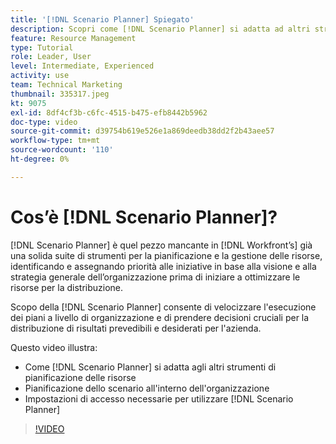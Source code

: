 ```yaml
---
title: '[!DNL Scenario Planner] Spiegato'
description: Scopri come [!DNL Scenario Planner] si adatta ad altri strumenti di pianificazione delle risorse. Poi scopri come impostare [!DNL Scenario Planner].
feature: Resource Management
type: Tutorial
role: Leader, User
level: Intermediate, Experienced
activity: use
team: Technical Marketing
thumbnail: 335317.jpeg
kt: 9075
exl-id: 8df4cf3b-c6fc-4515-b475-efb8442b5962
doc-type: video
source-git-commit: d39754b619e526e1a869deedb38dd2f2b43aee57
workflow-type: tm+mt
source-wordcount: '110'
ht-degree: 0%

---
```


# Cos’è [!DNL Scenario Planner]?

[!DNL Scenario Planner] è quel pezzo mancante in [!DNL Workfront’s] già una solida suite di strumenti per la pianificazione e la gestione delle risorse, identificando e assegnando priorità alle iniziative in base alla visione e alla strategia generale dell’organizzazione prima di iniziare a ottimizzare le risorse per la distribuzione.

Scopo della [!DNL Scenario Planner] consente di velocizzare l&#39;esecuzione dei piani a livello di organizzazione e di prendere decisioni cruciali per la distribuzione di risultati prevedibili e desiderati per l&#39;azienda.

Questo video illustra:

* Come [!DNL Scenario Planner] si adatta agli altri strumenti di pianificazione delle risorse
* Pianificazione dello scenario all&#39;interno dell&#39;organizzazione
* Impostazioni di accesso necessarie per utilizzare [!DNL Scenario Planner]

>[!VIDEO](https://video.tv.adobe.com/v/335317/?quality=12)
